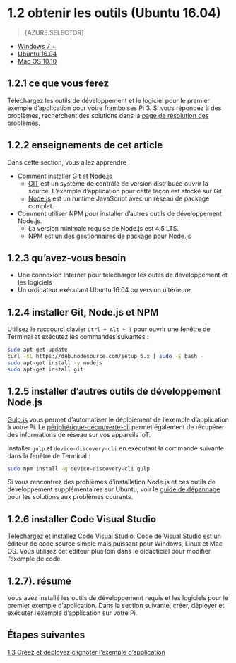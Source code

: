 <properties
 pageTitle="Obtenez les outils (Ubuntu 16.04) | Microsoft Azure"
 description="Télécharger et installer les outils nécessaires et les logiciels pour le premier exemple d’application pour votre Pi sur Ubuntu."
 services="iot-hub"
 documentationCenter=""
 authors="shizn"
 manager="timlt"
 tags=""
 keywords=""/>

<tags
 ms.service="iot-hub"
 ms.devlang="multiple"
 ms.topic="article"
 ms.tgt_pltfrm="na"
 ms.workload="na"
 ms.date="10/21/2016"
 ms.author="xshi"/>

# <a name="12-get-the-tools-ubuntu-1604"></a>1.2 obtenir les outils (Ubuntu 16.04)

> [AZURE.SELECTOR]
- [Windows 7 +](iot-hub-raspberry-pi-kit-node-lesson1-get-the-tools-win32.md)
- [Ubuntu 16.04](iot-hub-raspberry-pi-kit-node-lesson1-get-the-tools-ubuntu.md)
- [Mac OS 10.10](iot-hub-raspberry-pi-kit-node-lesson1-get-the-tools-mac.md)

## <a name="121-what-you-will-do"></a>1.2.1 ce que vous ferez

Téléchargez les outils de développement et le logiciel pour le premier exemple d’application pour votre framboises Pi 3. Si vous répondez à des problèmes, recherchent des solutions dans la [page de résolution des problèmes](iot-hub-raspberry-pi-kit-node-troubleshooting.md).

## <a name="122-what-you-will-learn"></a>1.2.2 enseignements de cet article

Dans cette section, vous allez apprendre :

- Comment installer Git et Node.js
  - [GIT](https://git-scm.com) est un système de contrôle de version distribuée ouvrir la source. L’exemple d’application pour cette leçon est stocké sur Git.
  - [Node.js](https://nodejs.org/en/) est un runtime JavaScript avec un réseau de package complet.
- Comment utiliser NPM pour installer d’autres outils de développement Node.js.
  - La version minimale requise de Node.js est 4.5 LTS.
  - [NPM](https://www.npmjs.com) est un des gestionnaires de package pour Node.js

## <a name="123-what-do-you-need"></a>1.2.3 qu’avez-vous besoin

- Une connexion Internet pour télécharger les outils de développement et les logiciels
- Un ordinateur exécutant Ubuntu 16.04 ou version ultérieure 

## <a name="124-install-git-nodejs-and-npm"></a>1.2.4 installer Git, Node.js et NPM

Utilisez le raccourci clavier `Ctrl + Alt + T` pour ouvrir une fenêtre de Terminal et exécutez les commandes suivantes :

```bash
sudo apt-get update
curl -sL https://deb.nodesource.com/setup_6.x | sudo -E bash -
sudo apt-get install -y nodejs
sudo apt-get install git
```

## <a name="125-install-additional-nodejs-development-tools"></a>1.2.5 installer d’autres outils de développement Node.js

[Gulp.js](http://gulpjs.com) vous permet d’automatiser le déploiement de l’exemple d’application à votre Pi. Le [périphérique-découverte-cli](https://github.com/Azure/device-discovery-cli) permet également de récupérer des informations de réseau sur vos appareils IoT.

Installer `gulp` et `device-discovery-cli` en exécutant la commande suivante dans la fenêtre de Terminal :

```bash
sudo npm install -g device-discovery-cli gulp
```

Si vous rencontrez des problèmes d’installation Node.js et ces outils de développement supplémentaires sur Ubuntu, voir le [guide de dépannage](iot-hub-raspberry-pi-kit-node-troubleshooting.md) pour les solutions aux problèmes courants.

## <a name="126-install-visual-studio-code"></a>1.2.6 installer Code Visual Studio

[Téléchargez](https://code.visualstudio.com/docs/setup/linux) et installez Code Visual Studio. Code de Visual Studio est un éditeur de code source simple mais puissant pour Windows, Linux et Mac OS. Vous utilisez cet éditeur plus loin dans le didacticiel pour modifier l’exemple de code.

## <a name="127-summary"></a>1.2.7). résumé

Vous avez installé les outils de développement requis et les logiciels pour le premier exemple d’application. Dans la section suivante, créer, déployer et exécuter l’exemple d’application sur votre Pi.

## <a name="next-steps"></a>Étapes suivantes

[1.3 Créez et déployez clignoter l’exemple d’application](iot-hub-raspberry-pi-kit-node-lesson1-deploy-blink-app.md)